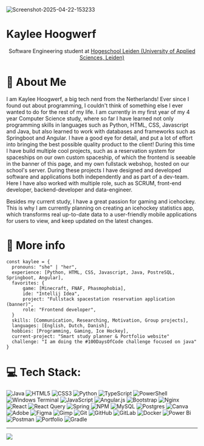 <img src='https://i.postimg.cc/hv1JFwnW/Screenshot-2025-04-22-153233.png' border='0' alt='Screenshot-2025-04-22-153233'/>

# Kaylee Hoogwerf
<p style="text-align:center">Software Engineering student at <a href="https://www.hsleiden.nl/en">Hogeschool Leiden (University of Applied Sciences, Leiden)</a>
</p>

# 💫 About Me
I am Kaylee Hoogwerf, a big tech nerd from the Netherlands! Ever since I found out about programming, I couldn't think of something else I ever wanted to do for the rest of my life.
I am currently in my first year of my 4 year Computer Science study, where so far I have learned not only programming skills in languages such as Python, HTML, CSS, Javascript and Java, but also learned to work with databases and frameworks such as Springboot and Angular. I have a good eye for detail, and put a lot of effort into bringing the best possible quality product to the client! During this time I have build multiple cool projects, such as a reservation system for spaceships on our own custom spaceship, of which the frontend is seeable in the banner of this page, and my own fullstack webshop, hosted on our school's server. During these projects I have designed and developed software and applications both independently and as part of a dev-team. Here I have also worked with multiple role, such as SCRUM, front-end developer, backend-developer and data-engineer.

Besides my current study, I have a great passion for gaming and icehockey. This is why I am currently planning on creating an icehockey statistics app, which transforms real up-to-date data to a user-friendly mobile applications for users to view, and keep updated on the latest changes.

# 👀 More info
```
const kaylee = {
  pronouns: "she" | "her",
  experience: [Python, HTML, CSS, Javascript, Java, PostreSQL, Springboot, Angular],
  favorites: {
      game: [Minecraft, FNAF, Phasmophobia],
      ide: "Intellij Idea",
      project: "Fullstack spacestation reservation application (banner)",
      role: "Frontend developer",
  }
  skills: [Communication, Researching, Motivation, Group projects],
  languages: [English, Dutch, Danish],
  hobbies: [Programming, Gaming, Ice Hockey],
  current-project: "Smart study planner & Portfolio website"
  challenge: "I am doing the #100DaysOfCode challenge focused on java"
}
```

# 💻 Tech Stack:
![Java](https://img.shields.io/badge/java-%23ED8B00.svg?style=for-the-badge&logo=openjdk&logoColor=white) ![HTML5](https://img.shields.io/badge/html5-%23E34F26.svg?style=for-the-badge&logo=html5&logoColor=white) ![CSS3](https://img.shields.io/badge/css3-%231572B6.svg?style=for-the-badge&logo=css3&logoColor=white) ![Python](https://img.shields.io/badge/python-3670A0?style=for-the-badge&logo=python&logoColor=ffdd54) ![TypeScript](https://img.shields.io/badge/typescript-%23007ACC.svg?style=for-the-badge&logo=typescript&logoColor=white) ![PowerShell](https://img.shields.io/badge/PowerShell-%235391FE.svg?style=for-the-badge&logo=powershell&logoColor=white) ![Windows Terminal](https://img.shields.io/badge/Windows%20Terminal-%234D4D4D.svg?style=for-the-badge&logo=windows-terminal&logoColor=white) ![JavaScript](https://img.shields.io/badge/javascript-%23323330.svg?style=for-the-badge&logo=javascript&logoColor=%23F7DF1E) ![Angular.js](https://img.shields.io/badge/angular.js-%23E23237.svg?style=for-the-badge&logo=angularjs&logoColor=white) ![Bootstrap](https://img.shields.io/badge/bootstrap-%238511FA.svg?style=for-the-badge&logo=bootstrap&logoColor=white) ![Nginx](https://img.shields.io/badge/nginx-%23009639.svg?style=for-the-badge&logo=nginx&logoColor=white) ![React](https://img.shields.io/badge/react-%2320232a.svg?style=for-the-badge&logo=react&logoColor=%2361DAFB) ![React Query](https://img.shields.io/badge/-React%20Query-FF4154?style=for-the-badge&logo=react%20query&logoColor=white) ![Spring](https://img.shields.io/badge/spring-%236DB33F.svg?style=for-the-badge&logo=spring&logoColor=white) ![NPM](https://img.shields.io/badge/NPM-%23CB3837.svg?style=for-the-badge&logo=npm&logoColor=white) ![MySQL](https://img.shields.io/badge/mysql-4479A1.svg?style=for-the-badge&logo=mysql&logoColor=white) ![Postgres](https://img.shields.io/badge/postgres-%23316192.svg?style=for-the-badge&logo=postgresql&logoColor=white) ![Canva](https://img.shields.io/badge/Canva-%2300C4CC.svg?style=for-the-badge&logo=Canva&logoColor=white) ![Adobe](https://img.shields.io/badge/adobe-%23FF0000.svg?style=for-the-badge&logo=adobe&logoColor=white) ![Figma](https://img.shields.io/badge/figma-%23F24E1E.svg?style=for-the-badge&logo=figma&logoColor=white) ![Gimp](https://img.shields.io/badge/Gimp-657D8B?style=for-the-badge&logo=gimp&logoColor=FFFFFF) ![Git](https://img.shields.io/badge/git-%23F05033.svg?style=for-the-badge&logo=git&logoColor=white) ![GitHub](https://img.shields.io/badge/github-%23121011.svg?style=for-the-badge&logo=github&logoColor=white) ![GitLab](https://img.shields.io/badge/gitlab-%23181717.svg?style=for-the-badge&logo=gitlab&logoColor=white) ![Docker](https://img.shields.io/badge/docker-%230db7ed.svg?style=for-the-badge&logo=docker&logoColor=white) ![Power Bi](https://img.shields.io/badge/power_bi-F2C811?style=for-the-badge&logo=powerbi&logoColor=black) ![Postman](https://img.shields.io/badge/Postman-FF6C37?style=for-the-badge&logo=postman&logoColor=white) ![Portfolio](https://img.shields.io/badge/Portfolio-%23000000.svg?style=for-the-badge&logo=firefox&logoColor=#FF7139) ![Gradle](https://img.shields.io/badge/Gradle-02303A.svg?style=for-the-badge&logo=Gradle&logoColor=white)

---
[![](https://visitcount.itsvg.in/api?id=N0tGrain&icon=0&color=0)](https://visitcount.itsvg.in)

<!-- Proudly created with GPRM ( https://gprm.itsvg.in ) -->
